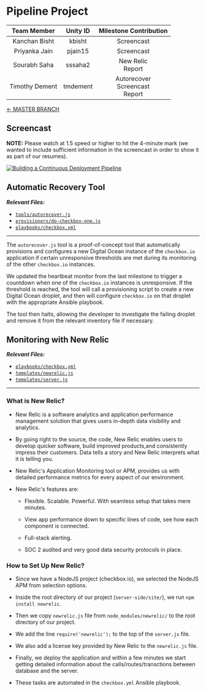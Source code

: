 # Pipeline Project

| **Team Member** | **Unity ID** | **Milestone Contribution** |
| :---: | :---: | :---: |
| Kanchan Bisht | kbisht | Screencast |
| Priyanka Jain | pjain15 | Screencast |
| Sourabh Saha | sssaha2 | New Relic<br/>Report |
| Timothy Dement | tmdement | Autorecover<br/>Screencast<br/>Report |

[&#8592; MASTER BRANCH](https://github.com/Timothy-Dement/ContinuousDeployment/tree/master)

## Screencast

**NOTE:** Please watch at 1.5 speed or higher to hit the 4-minute mark (we wanted to include sufficient information in the screencast in order to show it as part of our resumes).

[![Building a Continuous Deployment Pipeline](https://img.youtube.com/vi/aTZ-xmgezVw/0.jpg)](https://youtu.be/aTZ-xmgezVw)

## Automatic Recovery Tool

***Relevant Files:***

* [`tools/autorecover.js`](tools/autorecover.js)
* [`provisioners/do-checkbox-one.js`](provisioners/do-checkbox-one.js)
* [`playbooks/checkbox.yml`](playbooks/checkbox.yml)

---

The `autorecover.js` tool is a proof-of-concept tool that automatically provisions and configures a new Digital Ocean instance of the `checkbox.io` application if certain unresponsive thresholds are met during its monitoring of the other `checkbox.io` instances.

We updated the heartbeat monitor from the last milestone to trigger a countdown when one of the `checkbox.io` instances is unresponsive. If the threshold is reached, the tool will call a provisioning script to create a new Digital Ocean droplet, and then will configure `checkbox.io` on that droplet with the appropriate Ansible playbook.

The tool then halts, allowing the developer to investigate the failing droplet and remove it from the relevant inventory file if necessary.

## Monitoring with New Relic

***Relevant Files:***

* [`playbooks/checkbox.yml`](playbooks/checkbox.yml)
* [`templates/newrelic.js`](templates/newrelic.js)
* [`templates/server.js`](templates/server.js)

---

### What is New Relic?

* New Relic is a software analytics and application performance management solution that gives users in-depth data visibility and analytics.

* By going right to the source, the code, New Relic enables users to develop quicker software, build improved products,and consistently impress their customers. Data tells a story and New Relic interprets what it is telling you.

* New Relic's Application Monitoring tool or APM, provides us with detailed performance metrics for every aspect of our environment.

* New Relic's features are:

  * Flexible. Scalable. Powerful. With seamless setup that takes mere minutes.
  
  * View app performance down to specific lines of code, see how each component is connected.
  
  * Full-stack alerting.
  
  * SOC 2 audited and very good data security protocols in place.

### How to Set Up New Relic?

* Since we have a NodeJS project (checkbox.io), we selected the NodeJS APM from selection options.

* Inside the root directory of our project (`server-side/site/`), we run `npm install newrelic`.

* Then we copy `newrelic.js` file from `node_modules/newrelic/` to the root directory of our project.

* We add the line `require('newrelic');` to the top of the `server.js` file.

* We also add a license key provided by New Relic to the `newrelic.js` file.

* Finally, we deploy the application and within a few minutes we start getting detailed information about the calls/routes/transctions between database and the server.

* These tasks are automated in the `checkbox.yml` Ansible playbook.
